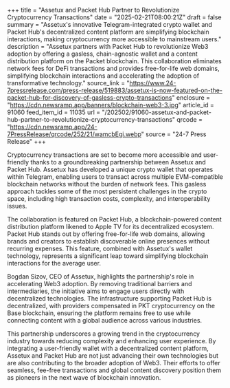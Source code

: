 +++
title = "Assetux and Packet Hub Partner to Revolutionize Cryptocurrency Transactions"
date = "2025-02-21T08:00:21Z"
draft = false
summary = "Assetux's innovative Telegram-integrated crypto wallet and Packet Hub's decentralized content platform are simplifying blockchain interactions, making cryptocurrency more accessible to mainstream users."
description = "Assetux partners with Packet Hub to revolutionize Web3 adoption by offering a gasless, chain-agnostic wallet and a content distribution platform on the Packet blockchain. This collaboration eliminates network fees for DeFi transactions and provides free-for-life web domains, simplifying blockchain interactions and accelerating the adoption of transformative technology."
source_link = "https://www.24-7pressrelease.com/press-release/519883/assetux-is-now-featured-on-the-packet-hub-for-discovery-of-gasless-crypto-transactions"
enclosure = "https://cdn.newsramp.app/banners/blockchain-web3-3.jpg"
article_id = 91060
feed_item_id = 11035
url = "/202502/91060-assetux-and-packet-hub-partner-to-revolutionize-cryptocurrency-transactions"
qrcode = "https://cdn.newsramp.app/24-7PressRelease/qrcode/252/21/wamcbEgi.webp"
source = "24-7 Press Release"
+++

<p>Cryptocurrency transactions are set to become more accessible and user-friendly thanks to a groundbreaking partnership between Assetux and Packet Hub. Assetux has developed a unique crypto wallet that operates within Telegram, enabling users to transact across multiple EVM-compatible blockchain networks without the burden of network fees. This gasless approach tackles some of the most persistent challenges in the crypto space, including high transaction costs, complexity, and interoperability issues.</p><p>The collaboration is featured on Packet Hub, a blockchain-powered content distribution platform likened to Apple TV for its decentralized ecosystem. Packet Hub stands out by offering free-for-life web domains, allowing brands and creators to establish discoverable online presences without recurring expenses. This feature, combined with Assetux's wallet technology, represents a significant leap toward simplifying blockchain interactions for the average user.</p><p>Bogdan Sizov, CEO of Assetux, highlights the partnership's role in accelerating Web3 adoption. By removing traditional barriers and intermediaries, the initiative aims to engage users directly with decentralized technologies. The infrastructure supporting Packet Hub is decentralized, with providers compensated in PKT cryptocurrency on the Base blockchain, ensuring the platform remains free to use while connecting content with a global audience across various industries.</p><p>This partnership underscores a growing trend in the cryptocurrency industry towards reducing complexity and enhancing user experience. By integrating a user-friendly wallet with a decentralized content platform, Assetux and Packet Hub are not just advancing their own technologies but are also contributing to the broader adoption of Web3. Their efforts to offer seamless, fee-free transactions and global content discovery position them as pioneers in the next wave of blockchain innovation.</p>
